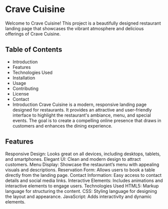 # Crave Cuisine
Welcome to Crave Cuisine! This project is a beautifully designed restaurant landing page that showcases the vibrant atmosphere and delicious offerings of Crave Cuisine.

## Table of Contents
- Introduction
- Features
- Technologies Used
- Installation
- Usage
- Contributing
- License
- Contact
- Introduction
Crave Cuisine is a modern, responsive landing page designed for restaurants. It provides an attractive and user-friendly interface to highlight the restaurant's ambiance, menu, and special events. The goal is to create a compelling online presence that draws in customers and enhances the dining experience.

## Features
Responsive Design: Looks great on all devices, including desktops, tablets, and smartphones.
Elegant UI: Clean and modern design to attract customers.
Menu Display: Showcase the restaurant’s menu with appealing visuals and descriptions.
Reservation Form: Allows users to book a table directly from the landing page.
Contact Information: Easy access to contact details and social media links.
Interactive Elements: Includes animations and interactive elements to engage users.
Technologies Used
HTML5: Markup language for structuring the content.
CSS: Styling language for designing the layout and appearance.
JavaScript: Adds interactivity and dynamic elements.

